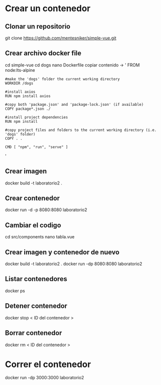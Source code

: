 # Crear un contenedor

## Clonar un repositorio
git clone https://github.com/mentesniker/simple-vue.git

## Crear archivo docker file
cd simple-vue
cd dogs
nano Dockerfile 
copiar contenido -> 
'
	FROM node:lts-alpine

	#make the 'dogs' folder the current working directory
	WORKDIR /dogs

	#install axios
	RUN npm install axios

	#copy both 'package.json' and 'package-lock.json' (if available)
	COPY package*.json ./

	#install project dependencies
	RUN npm install

	#copy project files and folders to the current working directory (i.e. 'dogs' folder)
	COPY . .

	CMD [ "npm", "run", "serve" ]
'

## Crear imagen
docker build -t laboratorio2 .

## Crear contenedor
docker run -d -p 8080:8080 laboratorio2

## Cambiar el codigo
cd src/components
nano tabla.vue

## Crear imagen y contenedor de nuevo
docker build -t laboratorio2 .
docker run -dp 8080:8080 laboratorio2

## Listar contenedores
docker ps

## Detener contenedor
docker stop < ID del contenedor >

## Borrar contenedor
docker rm < ID del contenedor >

# Correr el contenedor
docker run -dp 3000:3000 laboratorio2
